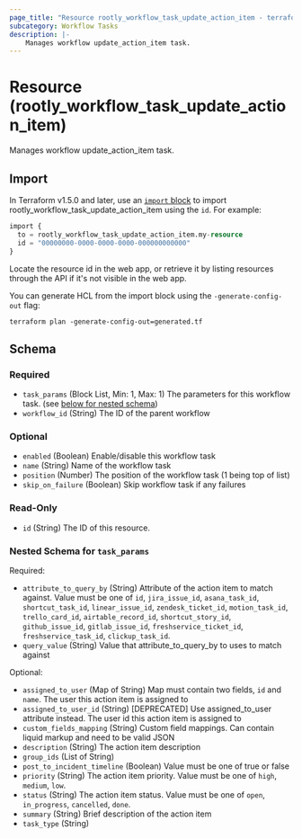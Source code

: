 ```yaml
---
page_title: "Resource rootly_workflow_task_update_action_item - terraform-provider-rootly"
subcategory: Workflow Tasks
description: |-
    Manages workflow update_action_item task.
---
```


# Resource (rootly_workflow_task_update_action_item)

Manages workflow update_action_item task.



## Import

In Terraform v1.5.0 and later, use an [`import` block](https://developer.hashicorp.com/terraform/language/import) to import rootly_workflow_task_update_action_item using the `id`. For example:

```terraform
import {
  to = rootly_workflow_task_update_action_item.my-resource
  id = "00000000-0000-0000-0000-000000000000"
}
```

Locate the resource id in the web app, or retrieve it by listing resources through the API if it's not visible in the web app.

You can generate HCL from the import block using the `-generate-config-out` flag:

```console
terraform plan -generate-config-out=generated.tf
```

<!-- schema generated by tfplugindocs -->
## Schema

### Required

- `task_params` (Block List, Min: 1, Max: 1) The parameters for this workflow task. (see [below for nested schema](#nestedblock--task_params))
- `workflow_id` (String) The ID of the parent workflow

### Optional

- `enabled` (Boolean) Enable/disable this workflow task
- `name` (String) Name of the workflow task
- `position` (Number) The position of the workflow task (1 being top of list)
- `skip_on_failure` (Boolean) Skip workflow task if any failures

### Read-Only

- `id` (String) The ID of this resource.

<a id="nestedblock--task_params"></a>
### Nested Schema for `task_params`

Required:

- `attribute_to_query_by` (String) Attribute of the action item to match against. Value must be one of `id`, `jira_issue_id`, `asana_task_id`, `shortcut_task_id`, `linear_issue_id`, `zendesk_ticket_id`, `motion_task_id`, `trello_card_id`, `airtable_record_id`, `shortcut_story_id`, `github_issue_id`, `gitlab_issue_id`, `freshservice_ticket_id`, `freshservice_task_id`, `clickup_task_id`.
- `query_value` (String) Value that attribute_to_query_by to uses to match against

Optional:

- `assigned_to_user` (Map of String) Map must contain two fields, `id` and `name`.  The user this action item is assigned to
- `assigned_to_user_id` (String) [DEPRECATED] Use assigned_to_user attribute instead. The user id this action item is assigned to
- `custom_fields_mapping` (String) Custom field mappings. Can contain liquid markup and need to be valid JSON
- `description` (String) The action item description
- `group_ids` (List of String)
- `post_to_incident_timeline` (Boolean) Value must be one of true or false
- `priority` (String) The action item priority. Value must be one of `high`, `medium`, `low`.
- `status` (String) The action item status. Value must be one of `open`, `in_progress`, `cancelled`, `done`.
- `summary` (String) Brief description of the action item
- `task_type` (String)
